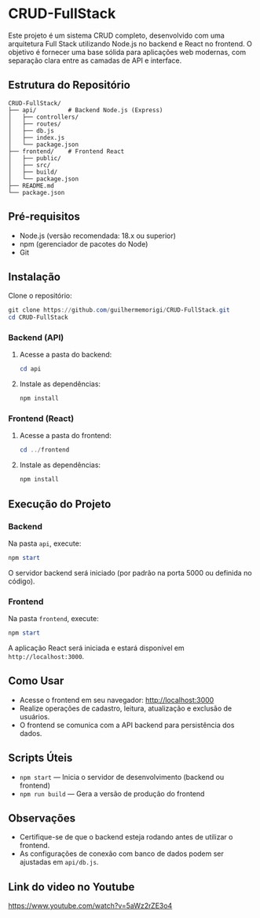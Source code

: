 # CRUD-FullStack

Este projeto é um sistema CRUD completo, desenvolvido com uma arquitetura Full Stack utilizando Node.js no backend e React no frontend. O objetivo é fornecer uma base sólida para aplicações web modernas, com separação clara entre as camadas de API e interface.

## Estrutura do Repositório

```
CRUD-FullStack/
├── api/         # Backend Node.js (Express)
│   ├── controllers/
│   ├── routes/
│   ├── db.js
│   ├── index.js
│   └── package.json
├── frontend/    # Frontend React
│   ├── public/
│   ├── src/
│   ├── build/
│   └── package.json
├── README.md
└── package.json
```

## Pré-requisitos

- Node.js (versão recomendada: 18.x ou superior)
- npm (gerenciador de pacotes do Node)
- Git

## Instalação

Clone o repositório:

```powershell
git clone https://github.com/guilhermemorigi/CRUD-FullStack.git
cd CRUD-FullStack
```

### Backend (API)

1. Acesse a pasta do backend:
	```powershell
	cd api
	```
2. Instale as dependências:
	```powershell
	npm install
	```

### Frontend (React)

1. Acesse a pasta do frontend:
	```powershell
	cd ../frontend
	```
2. Instale as dependências:
	```powershell
	npm install
	```

## Execução do Projeto

### Backend

Na pasta `api`, execute:

```powershell
npm start
```

O servidor backend será iniciado (por padrão na porta 5000 ou definida no código).

### Frontend

Na pasta `frontend`, execute:

```powershell
npm start
```

A aplicação React será iniciada e estará disponível em `http://localhost:3000`.

## Como Usar

- Acesse o frontend em seu navegador: [http://localhost:3000](http://localhost:3000)
- Realize operações de cadastro, leitura, atualização e exclusão de usuários.
- O frontend se comunica com a API backend para persistência dos dados.

## Scripts Úteis

- `npm start` — Inicia o servidor de desenvolvimento (backend ou frontend)
- `npm run build` — Gera a versão de produção do frontend

## Observações

- Certifique-se de que o backend esteja rodando antes de utilizar o frontend.
- As configurações de conexão com banco de dados podem ser ajustadas em `api/db.js`.

## Link do video no Youtube
https://www.youtube.com/watch?v=5aWz2rZE3o4